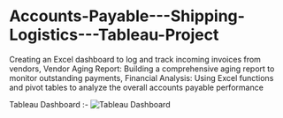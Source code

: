 # Accounts-Payable---Shipping-Logistics---Tableau-Project
Creating an Excel dashboard to log and track incoming invoices from vendors, 
Vendor Aging Report: Building a comprehensive aging report to monitor outstanding payments, 
Financial Analysis: Using Excel functions and pivot tables to analyze the overall accounts payable performance

Tableau Dashboard :-
![Tableau Dashboard](https://github.com/user-attachments/assets/bb783a41-d6e4-4546-8284-39f4676b7e57)
